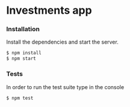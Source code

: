 # Investments app

### Installation

Install the dependencies and start the server.

```sh
$ npm install
$ npm start
```

### Tests

In order to run the test suite type in the console

```sh
$ npm test
```
